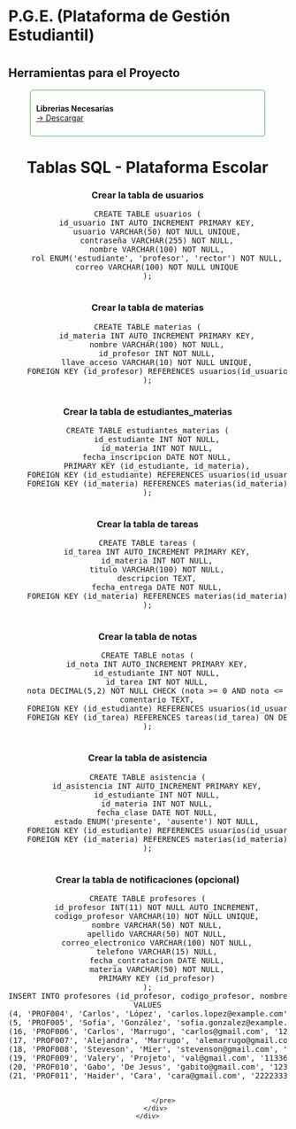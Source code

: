 <h1 align="left">P.G.E. (Plataforma de Gestión Estudiantil)<h1>

<h2 align="left">Herramientas para el Proyecto</h2>
<div align="center">
  <div style="border: 1px solid #4CAF50; border-radius: 5px; padding: 10px; margin-bottom: 10px; width: 80%;">
    <p align="left">
      <strong>Librerias Necesarias</strong><br>
      <a href="https://sites.google.com/view/programacioncmv/principal" target="blank">→ Descargar</a>
    </p>
  </div>

<div class="container">
    <h1>Tablas SQL - Plataforma Escolar</h1>

  <div class="code-block">
        <h3>Crear la tabla de usuarios</h3>
        <div class="code">
            <pre>
CREATE TABLE usuarios (
    id_usuario INT AUTO_INCREMENT PRIMARY KEY,
    usuario VARCHAR(50) NOT NULL UNIQUE,
    contraseña VARCHAR(255) NOT NULL,
    nombre VARCHAR(100) NOT NULL,
    rol ENUM('estudiante', 'profesor', 'rector') NOT NULL,
    correo VARCHAR(100) NOT NULL UNIQUE
);
            </pre>
        </div>
    </div>

   <div class="code-block">
        <h3>Crear la tabla de materias</h3>
        <div class="code">
            <pre>
CREATE TABLE materias (
    id_materia INT AUTO_INCREMENT PRIMARY KEY,
    nombre VARCHAR(100) NOT NULL,
    id_profesor INT NOT NULL,
    llave_acceso VARCHAR(10) NOT NULL UNIQUE,
    FOREIGN KEY (id_profesor) REFERENCES usuarios(id_usuario) ON DELETE CASCADE
);
            </pre>
        </div>
    </div>

  <div class="code-block">
        <h3>Crear la tabla de estudiantes_materias</h3>
        <div class="code">
            <pre>
CREATE TABLE estudiantes_materias (
    id_estudiante INT NOT NULL,
    id_materia INT NOT NULL,
    fecha_inscripcion DATE NOT NULL,
    PRIMARY KEY (id_estudiante, id_materia),
    FOREIGN KEY (id_estudiante) REFERENCES usuarios(id_usuario) ON DELETE CASCADE,
    FOREIGN KEY (id_materia) REFERENCES materias(id_materia) ON DELETE CASCADE
);
            </pre>
        </div>
    </div>

  <div class="code-block">
        <h3>Crear la tabla de tareas</h3>
        <div class="code">
            <pre>
CREATE TABLE tareas (
    id_tarea INT AUTO_INCREMENT PRIMARY KEY,
    id_materia INT NOT NULL,
    titulo VARCHAR(100) NOT NULL,
    descripcion TEXT,
    fecha_entrega DATE NOT NULL,
    FOREIGN KEY (id_materia) REFERENCES materias(id_materia) ON DELETE CASCADE
);
            </pre>
        </div>
    </div>

  <div class="code-block">
        <h3>Crear la tabla de notas</h3>
        <div class="code">
            <pre>
CREATE TABLE notas (
    id_nota INT AUTO_INCREMENT PRIMARY KEY,
    id_estudiante INT NOT NULL,
    id_tarea INT NOT NULL,
    nota DECIMAL(5,2) NOT NULL CHECK (nota >= 0 AND nota <= 100),
    comentario TEXT,
    FOREIGN KEY (id_estudiante) REFERENCES usuarios(id_usuario) ON DELETE CASCADE,
    FOREIGN KEY (id_tarea) REFERENCES tareas(id_tarea) ON DELETE CASCADE
);
            </pre>
        </div>
    </div>

  <div class="code-block">
        <h3>Crear la tabla de asistencia</h3>
        <div class="code">
            <pre>
CREATE TABLE asistencia (
    id_asistencia INT AUTO_INCREMENT PRIMARY KEY,
    id_estudiante INT NOT NULL,
    id_materia INT NOT NULL,
    fecha_clase DATE NOT NULL,
    estado ENUM('presente', 'ausente') NOT NULL,
    FOREIGN KEY (id_estudiante) REFERENCES usuarios(id_usuario) ON DELETE CASCADE,
    FOREIGN KEY (id_materia) REFERENCES materias(id_materia) ON DELETE CASCADE
);
            </pre>
        </div>
    </div>

  <div class="code-block">
        <h3>Crear la tabla de notificaciones (opcional)</h3>
        <div class="code">
            <pre>
CREATE TABLE profesores (
    id_profesor INT(11) NOT NULL AUTO_INCREMENT,
    codigo_profesor VARCHAR(10) NOT NULL UNIQUE,
    nombre VARCHAR(50) NOT NULL,
    apellido VARCHAR(50) NOT NULL,
    correo_electronico VARCHAR(100) NOT NULL,
    telefono VARCHAR(15) NULL,
    fecha_contratacion DATE NULL,
    materia VARCHAR(50) NOT NULL,
    PRIMARY KEY (id_profesor)
);
INSERT INTO profesores (id_profesor, codigo_profesor, nombre, apellido, correo_electronico, telefono, fecha_contratacion, materia) 
VALUES
(4, 'PROF004', 'Carlos', 'López', 'carlos.lopez@example.com', '555-4321', '2022-04-25', 'Algebra'),
(5, 'PROF005', 'Sofía', 'González', 'sofia.gonzalez@example.com', '555-2468', '2022-05-30', 'Biología'),
(16, 'PROF006', 'Carlos', 'Marrugo', 'carlos@gmail.com', '123456655465', '2024-10-02', 'Programacion'),
(17, 'PROF007', 'Alejandra', 'Marrugo', 'alemarrugo@gmail.com', '1137524433', '2024-10-03', 'Programacion'),
(18, 'PROF008', 'Steveson', 'Mier', 'stevenson@gmail.com', '113366555555', '2024-10-03', 'Programacion'),
(19, 'PROF009', 'Valery', 'Projeto', 'val@gmail.com', '1133654789', '2024-10-03', 'Programacion'),
(20, 'PROF010', 'Gabo', 'De Jesus', 'gabito@gmail.com', '123654444444', '2024-10-08', 'Programacion'),
(21, 'PROF011', 'Haider', 'Cara', 'cara@gmail.com', '222233366655', '2024-10-08', 'Programacion');

            </pre>
        </div>
    </div>
</div>

</body>
</html>

